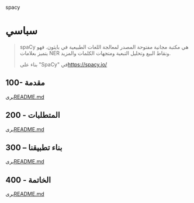 spacy

# سباسي

> spaCy هي مكتبة مجانية مفتوحة المصدر لمعالجة اللغات الطبيعية في بايثون. فهو يتميز بعلامات NER ونقاط البيع وتحليل التبعية ومتجهات الكلمات والمزيد.
>
> بناء على "SpaCy" في<https://spacy.io/>

## 100- مقدمة

يرى[README.md](./100/README.md)

## 200 - المتطلبات

يرى[README.md](./200/README.md)

## 300 – بناء تطبيقنا

يرى[README.md](./300/README.md)

## 400 - الخاتمة

يرى[README.md](./400/README.md)

